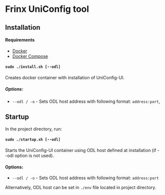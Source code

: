 # Frinx UniConfig tool

## Installation 

#### Requirements
* [Docker](https://www.docker.com/)
* [Docker Compose](https://github.com/docker/compose)

#### `sudo ./install.sh [--odl]` <br>
Creates docker container with installation of UniConfig-UI. <br>
##### Options: <br>
* `--odl / -o` - Sets ODL host address with following format: `address:port`, 

## Startup

In the project directory, run: 

#### `sudo ./startup.sh [--odl]` <br>
Starts the UniConfig-UI container using ODL host defined at installation (if --odl option is not used).
#### Options: <br>
* `--odl / -o` - Sets ODL host address with following format: `address:port`

Alternatively, ODL host can be set in `./env` file located in project directory. 
